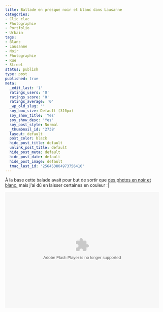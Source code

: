 ```yaml
---
title: Ballade en presque noir et blanc dans Lausanne
categories:
- Clic clac
- Photographie
- Portfolio
- Urbain
tags:
- Blanc
- Lausanne
- Noir
- Photographie
- Rue
- Street
status: publish
type: post
published: true
meta:
  _edit_last: '1'
  ratings_users: '0'
  ratings_score: '0'
  ratings_average: '0'
  _wp_old_slug: ''
  soy_box_size: Default (310px)
  soy_show_title: 'Yes'
  soy_show_desc: 'Yes'
  soy_post_style: Normal
  _thumbnail_id: '2738'
  layout: default
  post_color: black
  hide_post_title: default
  unlink_post_title: default
  hide_post_meta: default
  hide_post_date: default
  hide_post_image: default
  tmac_last_id: '256453804973756416'
---
```

À la base cette balade avait pour but de sortir que <a title="Lien vers la galerie Flickr" href="https://www.flickr.com/photos/alienlebarge/sets/72157625710126205/">des photos en noir et blanc,</a> mais j'ai dû en laisser certaines en couleur :|

<!--more-->

<object width="500" height="375" classid="clsid:d27cdb6e-ae6d-11cf-96b8-444553540000" codebase="https://download.macromedia.com/pub/shockwave/cabs/flash/swflash.cab#version=6,0,40,0"><param name="flashvars" value="offsite=true&amp;lang=fr-fr&amp;page_show_url=%2Fphotos%2Falienlebarge%2Fsets%2F72157625710126205%2Fshow%2F&amp;page_show_back_url=%2Fphotos%2Falienlebarge%2Fsets%2F72157625710126205%2F&amp;set_id=72157625710126205&amp;jump_to=" /><param name="allowFullScreen" value="true" /><param name="src" value="https://www.flickr.com/apps/slideshow/show.swf?v=71649" /><param name="allowfullscreen" value="true" /><embed width="500" height="375" type="application/x-shockwave-flash" src="https://www.flickr.com/apps/slideshow/show.swf?v=71649" flashvars="offsite=true&amp;lang=fr-fr&amp;page_show_url=%2Fphotos%2Falienlebarge%2Fsets%2F72157625710126205%2Fshow%2F&amp;page_show_back_url=%2Fphotos%2Falienlebarge%2Fsets%2F72157625710126205%2F&amp;set_id=72157625710126205&amp;jump_to=" allowFullScreen="true" allowfullscreen="true" /></object>
